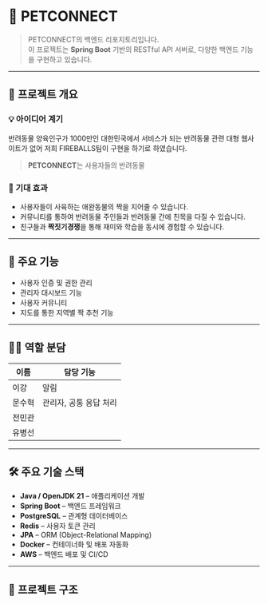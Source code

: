 # 🧠 PETCONNECT

> PETCONNECT의 백엔드 리포지토리입니다.  
> 이 프로젝트는 **Spring Boot** 기반의 RESTful API 서버로, 다양한 백엔드 기능을 구현하고 있습니다.

---

## 📌 프로젝트 개요

### 💡 아이디어 계기
반려동물 양육인구가 1000만인 대한민국에서 서비스가 되는 반려동물 관련 대형 웹사이트가 없어 저희 FIREBALLS팀이 구현을 하기로 하였습니다. 

> **PETCONNECT**는 사용자들의 반려동물

### 🎯 기대 효과
- 사용자들이 사육하는 애완동물의 짝을 지어줄 수 있습니다. 
- 커뮤니티를 통하여 반려동물 주인들과 반려동물 간에 친목을 다질 수 있습니다.
- 친구들과 **짝짓기경쟁**을 통해 재미와 학습을 동시에 경험할 수 있습니다.

---

## 🔧 주요 기능
- 사용자 인증 및 권한 관리
- 관리자 대시보드 기능
- 사용자 커뮤니티
- 지도를 통한 지역별 짝 추천 기능 


---

## 🧑‍💻 역할 분담
| 이름     | 담당 기능 |
|----------|-----------|
| 이강 | 알림 |
| 문수혁 | 관리자, 공통 응답 처리 |
| 전민관 |  |
| 유병선 |  |

---

## 🛠 주요 기술 스택

- **Java / OpenJDK 21** – 애플리케이션 개발
- **Spring Boot** – 백엔드 프레임워크
- **PostgreSQL** – 관계형 데이터베이스
- **Redis** – 사용자 토큰 관리
- **JPA** – ORM (Object-Relational Mapping)
- **Docker** – 컨테이너화 및 배포 자동화
- **AWS** – 백엔드 배포 및 CI/CD

---

## 📁 프로젝트 구조

